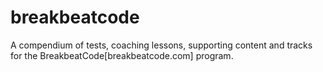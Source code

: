 # breakbeatcode

A compendium of tests, coaching lessons, supporting content and tracks for the BreakbeatCode[breakbeatcode.com] program.
